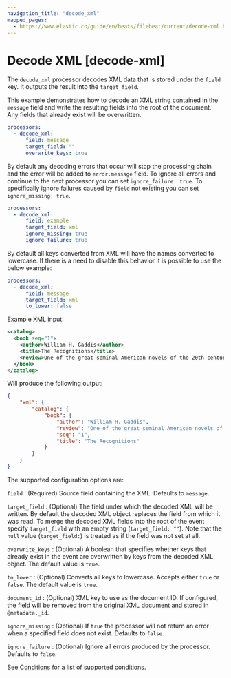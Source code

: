 ```yaml
---
navigation_title: "decode_xml"
mapped_pages:
  - https://www.elastic.co/guide/en/beats/filebeat/current/decode-xml.html
---
```


# Decode XML [decode-xml]


The `decode_xml` processor decodes XML data that is stored under the `field` key. It outputs the result into the `target_field`.

This example demonstrates how to decode an XML string contained in the `message` field and write the resulting fields into the root of the document. Any fields that already exist will be overwritten.

```yaml
processors:
  - decode_xml:
      field: message
      target_field: ""
      overwrite_keys: true
```

By default any decoding errors that occur will stop the processing chain and the error will be added to `error.message` field. To ignore all errors and continue to the next processor you can set `ignore_failure: true`. To specifically ignore failures caused by `field` not existing you can set `ignore_missing: true`.

```yaml
processors:
  - decode_xml:
      field: example
      target_field: xml
      ignore_missing: true
      ignore_failure: true
```

By default all keys converted from XML will have the names converted to lowercase. If there is a need to disable this behavior it is possible to use the below example:

```yaml
processors:
  - decode_xml:
      field: message
      target_field: xml
      to_lower: false
```

Example XML input:

```xml
<catalog>
  <book seq="1">
    <author>William H. Gaddis</author>
    <title>The Recognitions</title>
    <review>One of the great seminal American novels of the 20th century.</review>
  </book>
</catalog>
```

Will produce the following output:

```json
{
	"xml": {
		"catalog": {
			"book": {
				"author": "William H. Gaddis",
				"review": "One of the great seminal American novels of the 20th century.",
				"seq": "1",
				"title": "The Recognitions"
			}
		}
	}
}
```

The supported configuration options are:

`field`
:   (Required) Source field containing the XML. Defaults to `message`.

`target_field`
:   (Optional) The field under which the decoded XML will be written. By default the decoded XML object replaces the field from which it was read. To merge the decoded XML fields into the root of the event specify `target_field` with an empty string (`target_field: ""`). Note that the `null` value (`target_field:`) is treated as if the field was not set at all.

`overwrite_keys`
:   (Optional) A boolean that specifies whether keys that already exist in the event are overwritten by keys from the decoded XML object. The default value is `true`.

`to_lower`
:   (Optional) Converts all keys to lowercase. Accepts either `true` or `false`. The default value is `true`.

`document_id`
:   (Optional) XML key to use as the document ID. If configured, the field will be removed from the original XML document and stored in `@metadata._id`.

`ignore_missing`
:   (Optional) If `true` the processor will not return an error when a specified field does not exist. Defaults to `false`.

`ignore_failure`
:   (Optional) Ignore all errors produced by the processor. Defaults to `false`.

See [Conditions](/reference/filebeat/defining-processors.md#conditions) for a list of supported conditions.

